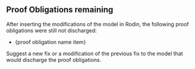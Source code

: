 ## Proof Obligations remaining

After inserting the modifications of the model in Rodin, the following proof obligations were still not discharged:

- {proof obligation name item}

Suggest a new fix or a modification of the previous fix to the model that would discharge the proof obligations.
